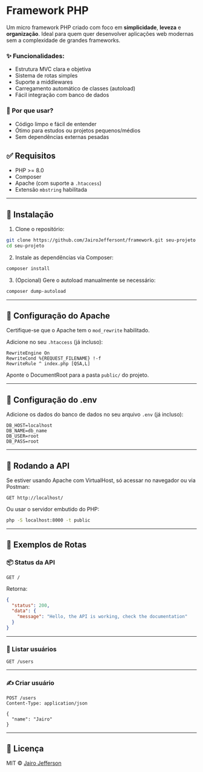 # Framework PHP

Um micro framework PHP criado com foco em **simplicidade**, **leveza** e **organização**. Ideal para quem quer desenvolver aplicações web modernas sem a complexidade de grandes frameworks.

### ✨ Funcionalidades:
- Estrutura MVC clara e objetiva
- Sistema de rotas simples
- Suporte a middlewares
- Carregamento automático de classes (autoload)
- Fácil integração com banco de dados

### 🚀 Por que usar?
- Código limpo e fácil de entender
- Ótimo para estudos ou projetos pequenos/médios
- Sem dependências externas pesadas

## ✅ Requisitos

- PHP >= 8.0
- Composer
- Apache (com suporte a `.htaccess`)
- Extensão `mbstring` habilitada

---

## 🚀 Instalação

1. Clone o repositório:

```bash
git clone https://github.com/JairoJeffersont/framework.git seu-projeto
cd seu-projeto
```

2. Instale as dependências via Composer:

```bash
composer install
```

3. (Opcional) Gere o autoload manualmente se necessário:

```bash
composer dump-autoload
```

---

## 🔧 Configuração do Apache

Certifique-se que o Apache tem o `mod_rewrite` habilitado.

Adicione no seu `.htaccess` (já incluso):

```apacheconf
RewriteEngine On
RewriteCond %{REQUEST_FILENAME} !-f
RewriteRule ^ index.php [QSA,L]
```

Aponte o DocumentRoot para a pasta `public/` do projeto.

---

## 🔧 Configuração do .env

Adicione os dados do banco de dados no seu arquivo `.env` (já incluso):

```
DB_HOST=localhost
DB_NAME=db_name
DB_USER=root
DB_PASS=root
```

---

## 🏁 Rodando a API

Se estiver usando Apache com VirtualHost, só acessar no navegador ou via Postman:

```
GET http://localhost/
```

Ou usar o servidor embutido do PHP:

```bash
php -S localhost:8000 -t public
```

---

## 🧪 Exemplos de Rotas

### 📦 Status da API

```http
GET /
```

Retorna:
```json
{
  "status": 200,
  "data": {
    "message": "Hello, the API is working, check the documentation"
  }
}
```

---

### 👥 Listar usuários

```http
GET /users
```

---

### ✍️ Criar usuário 

```http
POST /users
Content-Type: application/json

{
  "name": "Jairo"
}
```

---


## 📃 Licença

MIT © [Jairo Jefferson](mailto:jairojeffersont@gmail.com)
